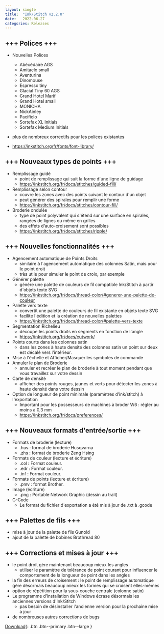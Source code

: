 ```yaml
---
layout: single
title:  "Ink/Stitch v2.2.0"
date:   2022-06-27
categories: Releases
---
```

## +++ Polices +++

* Nouvelles Polices
  * Abécédaire AGS
  * Amitaclo small
  * Aventurina
  * Dinomouse
  * Espresso tiny
  * Glacial Tiny 60 AGS
  * Grand Hotel Marif
  * Grand Hotel small
  * MONICHA
  * NickAinley
  * Pacificlo
  * Sortefax XL Initials
  * Sortefax Medium Initials

* plus de nombreux correctifs pour les polices existantes
* https://inkstitch.org/fr/fonts/font-library/

## +++ Nouveaux types de points +++

* Remplissage guidé
  * point de remplissage qui suit la forme d'une ligne de guidage
  * https://inkstitch.org/fr/docs/stitches/guided-fill/
* Remplissage selon contour
  * couvre les zones avec des points suivant le contour d'un objet
  * peut générer des spirales pour remplir une forme
  * https://inkstitch.org/fr/docs/stitches/contour-fill/
* Broderie ondulée
  * type de point polyvalent qui s'étend sur une surface en spirales, rangées de lignes ou même en grilles
  * des effets d'auto-croisement sont possibles
  * https://inkstitch.org/fr/docs/stitches/ripple/

## +++ Nouvelles fonctionnalités +++

* Agencement automatique de Points Droits
  * similaire à l'agencement automatique des colonnes Satin, mais pour le point droit
  * très utile pour simuler le point de croix, par exemple
* Générer palette
  * génère une palette de couleurs de fil compatible Ink/Stitch à partir d'objets texte SVG
  * https://inkstitch.org/fr/docs/thread-color/#generer-une-palette-de-couleur
* Palette vers texte
  * convertit une palette de couleurs de fil existante en objets texte SVG
  * facilite l'édition et la création de nouvelles palettes
  * https://inkstitch.org/fr/docs/thread-color/#palette-vers-texte
* Segmentation Richelieu
  * découpe les points droits en segments en fonction de l'angle
  * https://inkstitch.org/fr/docs/cutwork/
* Points courts dans les colonnes satin
  * dans les zones à haute densité des colonnes satin un point sur deux est décalé vers l'intérieur. 
* Mise à l'échelle et Afficher/Masquer les symboles de commande
* Annuler le plan de Broderie
  * annuler et recréer le plan de broderie à tout moment pendant que vous travaillez sur votre dessin
* Carte de densité
  * afficher des points rouges, jaunes et verts pour détecter les zones à haute densité dans votre dessin
* Option de longueur de point minimale (paramètres d'ink/stitch) à l'exportation
  * Important pour les possesseurs de machines à broder W6 : régler au moins à 0,3 mm
  * https://inkstitch.org/fr/docs/preferences/


## +++ Nouveaux formats d'entrée/sortie +++

* Formats de broderie (lecture)
  * .hus : format de broderie Husqvarna
  * .zhs : format de broderie Zeng Hsing
* Formats de couleur (lecture et écriture)
  * .col : Format couleur.
  * .edr : Format couleur.
  * .inf : Format couleur.
* Formats de points (lecture et écriture)
  * .pmv : format Brother.
* Image (écriture)
  * .png : Portable Network Graphic (dessin au trait)
* G-Code
  * Le format du fichier d'exportation a été mis à jour de .txt à .gcode


## +++ Palettes de fils +++

* mise à jour de la palette de fils Gunold
* ajout de la palette de bobines Brothread 80

## +++ Corrections et mises à jour +++

* le point droit gère maintenant beaucoup mieux les angles
  * utiliser le paramètre de tolérance de point courant pour influencer le comportement de la longueur de point dans les angles
* la fin des erreurs de croisement : le point de remplissage automatique gère désormais beaucoup mieux les formes qui se croisent elles-mêmes
* option de répétition pour la sous-couche centrale (colonne satin)
* Le programme d'installation de Windows écrase désormais les anciennes versions d'Ink/Stitch
  * pas besoin de désinstaller l'ancienne version pour la prochaine mise à jour
* de nombreuses autres corrections de bugs

[Download](https://github.com/inkstitch/inkstitch/releases/tag/v2.2.0){: .btn .btn--primary .btn--large }
